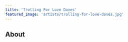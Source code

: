 ```yaml
---
title: 'Trolling For Love Doves'
featured_image: 'artists/trolling-for-love-doves.jpg'
---
```


## About


